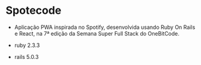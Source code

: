 # Spotecode

- Aplicação PWA inspirada no Spotify, desenvolvida usando Ruby On Rails e React, na 7ª edição da Semana Super Full Stack do OneBitCode.

- ruby 2.3.3

- rails 5.0.3
